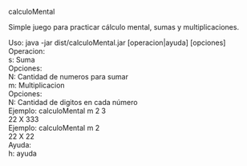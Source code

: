 calculoMental

Simple juego para practicar cálculo mental, sumas y multiplicaciones.

Uso: java -jar dist/calculoMental.jar [operacion|ayuda] [opciones] <br>
Operacion: <br>
	s: Suma<br>
		Opciones: <br>
			N: Cantidad de numeros para sumar<br>
	m: Multiplicacion <br>
		Opciones: <br>
			N: Cantidad de digitos en cada número<br>
			Ejemplo: calculoMental m 2 3<br>
			22 X 333<br>
			Ejemplo: calculoMental m 2<br>
			22 X 22<br>
Ayuda: <br>
	h: ayuda<br>



